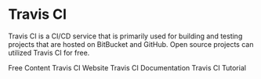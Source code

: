 # Travis CI

Travis CI is a CI/CD service that is primarily used for building and testing projects that are hosted on BitBucket and GitHub. Open source projects can utilized Travis CI for free.

<ResourceGroupTitle>Free Content</ResourceGroupTitle>
<BadgeLink badgeText='Official Website' colorScheme='blue' href='https://www.travis-ci.com/'>Travis CI Website</BadgeLink>
<BadgeLink badgeText='Official Documentation' colorScheme='blue' href='https://docs.travis-ci.com/'>Travis CI Documentation</BadgeLink>
<BadgeLink badgeText='Tavis CI Tutorial' colorScheme='blue' href='https://docs.travis-ci.com/user/tutorial/'>Travis CI Tutorial</BadgeLink>
